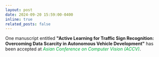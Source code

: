 ```yaml
---
layout: post
date: 2024-09-20 15:59:00-0400
inline: true
related_posts: false
---
```


One manuscript entitled <b>"Active Learning for Traffic Sign Recognition: Overcoming Data Scarcity in Autonomous Vehicle Development"</b> has been accepted at <span style="color: #00ab37;"><i>Asian Conference on Computer Vision (ACCV)</i></span>.